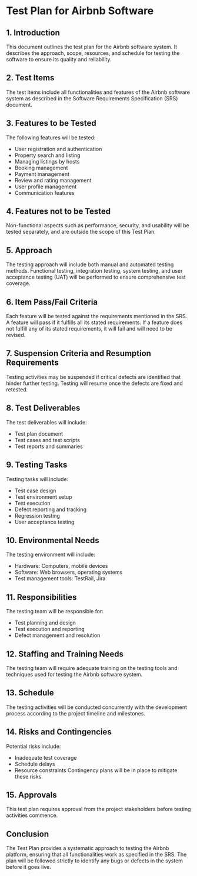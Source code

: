 # Test Plan for Airbnb Software

## 1. Introduction
This document outlines the test plan for the Airbnb software system. It describes the approach, scope, resources, and schedule for testing the software to ensure its quality and reliability.

## 2. Test Items
The test items include all functionalities and features of the Airbnb software system as described in the Software Requirements Specification (SRS) document.

## 3. Features to be Tested
The following features will be tested:
- User registration and authentication
- Property search and listing
- Managing listings by hosts
- Booking management
- Payment management
- Review and rating management
- User profile management
- Communication features

## 4. Features not to be Tested
Non-functional aspects such as performance, security, and usability will be tested separately, and are outside the scope of this Test Plan.

## 5. Approach
The testing approach will include both manual and automated testing methods. Functional testing, integration testing, system testing, and user acceptance testing (UAT) will be performed to ensure comprehensive test coverage.

## 6. Item Pass/Fail Criteria
Each feature will be tested against the requirements mentioned in the SRS. A feature will pass if it fulfills all its stated requirements. If a feature does not fulfill any of its stated requirements, it will fail and will need to be revised.

## 7. Suspension Criteria and Resumption Requirements
Testing activities may be suspended if critical defects are identified that hinder further testing. Testing will resume once the defects are fixed and retested.

## 8. Test Deliverables
The test deliverables will include:
- Test plan document
- Test cases and test scripts
- Test reports and summaries

## 9. Testing Tasks
Testing tasks will include:
- Test case design
- Test environment setup
- Test execution
- Defect reporting and tracking
- Regression testing
- User acceptance testing

## 10. Environmental Needs
The testing environment will include:
- Hardware: Computers, mobile devices
- Software: Web browsers, operating systems
- Test management tools: TestRail, Jira

## 11. Responsibilities
The testing team will be responsible for:
- Test planning and design
- Test execution and reporting
- Defect management and resolution

## 12. Staffing and Training Needs
The testing team will require adequate training on the testing tools and techniques used for testing the Airbnb software system.

## 13. Schedule
The testing activities will be conducted concurrently with the development process according to the project timeline and milestones.

## 14. Risks and Contingencies
Potential risks include:
- Inadequate test coverage
- Schedule delays
- Resource constraints
Contingency plans will be in place to mitigate these risks.

## 15. Approvals
This test plan requires approval from the project stakeholders before testing activities commence.

## Conclusion
The Test Plan provides a systematic approach to testing the Airbnb platform, ensuring that all functionalities work as specified in the SRS. The plan will be followed strictly to identify any bugs or defects in the system before it goes live.
